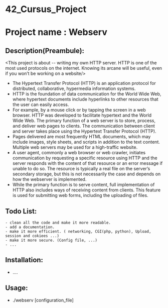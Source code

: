 # 42_Cursus_Project 
# Project name : Webserv 

## Description(Preambule):

<This project is about -- writing my own HTTP server.
HTTP is one of the most used protocols on the internet.
Knowing its arcane will be useful, even if you won’t be working on a website/>

- The Hypertext Transfer Protocol (HTTP) is an application protocol for distributed,
collaborative, hypermedia information systems.
- HTTP is the foundation of data communication for the World Wide Web, where hypertext documents include hyperlinks to other resources that the user can easily access.
- For example, by a mouse click or by tapping the screen in a web browser.
HTTP was developed to facilitate hypertext and the World Wide Web.
The primary function of a web server is to store, process, and deliver web pages to
clients. The communication between client and server takes place using the Hypertext
Transfer Protocol (HTTP).
- Pages delivered are most frequently HTML documents, which may include images,
style sheets, and scripts in addition to the text content.
Multiple web servers may be used for a high-traffic website.
- A user agent, commonly a web browser or web crawler, initiates communication by
requesting a specific resource using HTTP and the server responds with the content of
that resource or an error message if unable to do so. The resource is typically a real file
on the server’s secondary storage, but this is not necessarily the case and depends on how
the webserver is implemented.
- While the primary function is to serve content, full implementation of HTTP also
includes ways of receiving content from clients. This feature is used for submitting web
forms, including the uploading of files.

## Todo List:
    - clean all the code and make it more readable.
    - add a documentation.
    - make it more efficient. ( networking, CGI(php, python), Upload, session and cokiees ...) 
    - make it more secure. (Config file, ...)
    - ...

## Installation:
-  ....

## Usage:
-   ./webserv [configuration_file]
